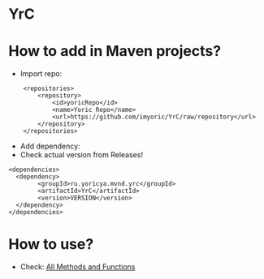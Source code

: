 # YrC
# How to add in Maven projects?
* Import repo:
```
    <repositories>
        <repository>
            <id>yoricRepo</id>
            <name>Yoric Repo</name>
            <url>https://github.com/imyoric/YrC/raw/repository</url>
        </repository>
    </repositories>
```
* Add dependency:
* Check actual version from Releases!
```
<dependencies>
  <dependency>
        <groupId>ru.yoricya.mvnd.yrc</groupId>
        <artifactId>YrC</artifactId>
        <version>VERSION</version>
  </dependency>
</dependencies>
```
# How to use?
* Check: [All Methods and Functions](funcs.md)
